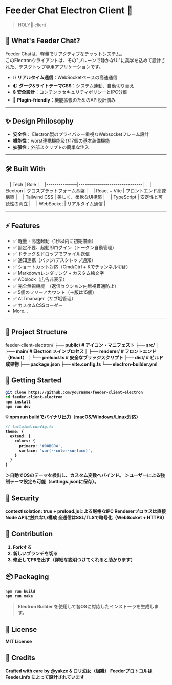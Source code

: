 # Feeder Chat Electron Client 🚀

> HOLY🪽 client

## 🧠 What's Feeder Chat?

Feeder Chatは、軽量でリアクティブなチャットシステム。  
このElectronクライアントは、その"プレーンで静かなUI"に美学を込めて設計された、デスクトップ専用アプリケーションです。

- ⛓️ **リアルタイム通信**：WebSocketベースの高速通信
- 🌓 **ダーク&ライトテーマCSS**：システム連動、自動切り替え
- 🔒 **安全設計**：コンテンツセキュリティポリシーとIPC分離
- 🧩 **Plugin-friendly**：機能拡張のためのAPI設計済み

---

## ✨ Design Philosophy

- **安全性**： Electron製のプライバシー重視なWebsocketフレーム設計
- **機能性**：worst連携機能及び17個の基本装備機能
- **拡張性**：外部スクリプトの簡単な注入

---

## 🛠️ Built With

　| Tech          | Role                          |
　|---------------|-------------------------------|
　| Electron      | クロスプラットフォーム基盤     |
　| React + Vite  | フロントエンド高速構築         |
　| Tailwind CSS  | 美しく、柔軟なUI構築           |
　| TypeScript    | 安定性と可読性の両立           |
　| WebSocket     | リアルタイム通信               |

---

## ⚡ Features

- ✅ 軽量・高速起動（1秒以内に初期描画）
- ✅ 設定不要、起動即ログイン（トークン自動管理）
- ✅ ドラッグ＆ドロップでファイル送信
- ✅ 通知連携（バッジ/デスクトップ通知）
- ✅ ショートカット対応（Cmd/Ctrl + Kでチャンネル切替）
- ✅ Markdownレンダリング + カスタム絵文字
- ✅ ADblock（広告非表示）
- ✅ 完全無視機能　（返信セクション内無視貫通防止）
- ✅ 5個のフリーアカウント（＋版は15個）
- ✅ ALTmanager（サブ垢管理）
- ✅ カスタムCSSローダー
- More…

---

## 🚧 Project Structure

feeder-client-electron/
<b>├── public/ # アイコン・マニフェスト
<b>├── src/
<b>│ ├── main/ # Electron メインプロセス
<b>│ ├── renderer/ # フロントエンド（React）
<b>│ └── preload.ts # 安全なブリッジスクリプト
<b>├── dist/ # ビルド成果物
<b>├── package.json
<b>├── vite.config.ts
<b>└── electron-builder.yml

## 🚀 Getting Started

```bash
git clone https://github.com/yourname/feeder-client-electron
cd feeder-client-electron
npm install
npm run dev
```
💡 npm run buildでバイナリ出力（macOS/Windows/Linux対応）

```ts
// tailwind.config.ts
theme: {
  extend: {
    colors: {
      primary: '#00BCD4',
      surface: 'var(--color-surface)',
    }
  }
}
```
＞自動でOSのテーマを検出し、カスタム変数へバインド。
＞ユーザーによる強制テーマ設定も可能（settings.jsonに保存）。

## 🔐 Security
contextIsolation: true + preload.jsによる厳格なIPC
Rendererプロセスは直接Node APIに触れない構成
全通信はSSL/TLSで暗号化（WebSocket + HTTPS）
## 🤝 Contribution
1. Forkする
2. 新しいブランチを切る
3. 修正してPRを出す（詳細な説明つけてくれると助かります）

## 📦 Packaging
```bash
npm run build
npm run make
```
>Electron Builder を使用して各OSに対応したインストーラを生成します。

## 📄 License
MIT License

## 🧭 Credits
Crafted with care by @yakze & ロリ幼女（組織）
Feederプロトコルは Feeder.info によって設計されています




